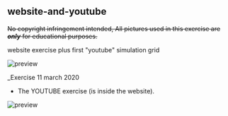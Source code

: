 ## website-and-youtube



~~No copyright infringement intended, All pictures used in this exercise are ___only___ for educational purposes.~~

website exercise plus first "youtube" simulation grid



![preview](https://imagizer.imageshack.com/img924/2504/PI6hXM.gif)

_Exercise 11 march 2020
* The YOUTUBE exercise (is inside the website). 
 
![preview](https://imagizer.imageshack.com/v2/640x480q90/921/kWK33b.jpg)

